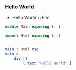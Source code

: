 ### Hello World
*   Hello World in Elm
```elm
module Main exposing (..)

import Html exposing (..)


main : Html msg
main =
    div []
        [ text "Hello World" ]
````
